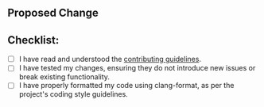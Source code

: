 ## Proposed Change

<!--
Please provide a clear and concise description of the changes you are proposing and the problem they aim to solve.
-->

## Checklist:

- [ ] I have read and understood the [contributing guidelines](CONTRIBUTING.md).
- [ ] I have tested my changes, ensuring they do not introduce new issues or break existing functionality.
- [ ] I have properly formatted my code using clang-format, as per the project's coding style guidelines.
